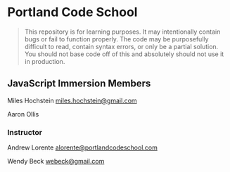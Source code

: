 # Portland Code School

> This repository is for learning purposes. It may intentionally contain bugs or
fail to function properly. The code may be purposefully difficult to read,
contain syntax errors, or only be a partial solution. You should not base code
off of this and absolutely should not use it in production.

## JavaScript Immersion Members

Miles Hochstein
miles.hochstein@gmail.com

Aaron Ollis

### Instructor

Andrew Lorente
alorente@portlandcodeschool.com

Wendy Beck
webeck@gmail.com
